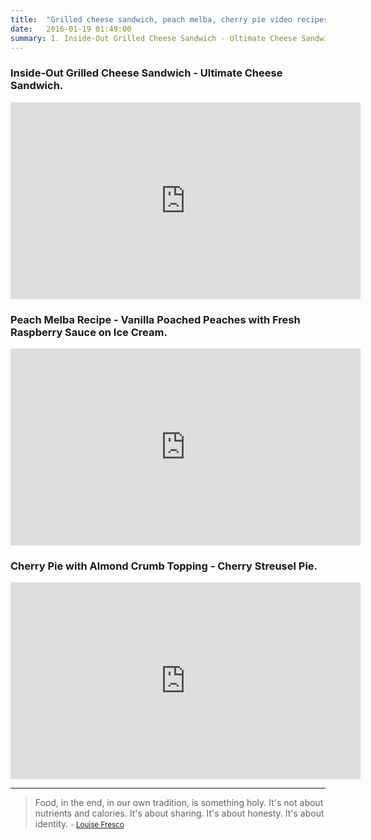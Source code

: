 ```yaml
---
title:  "Grilled cheese sandwich, peach melba, cherry pie video recipes"
date:   2016-01-19 01:49:00
summary: 1. Inside-Out Grilled Cheese Sandwich - Ultimate Cheese Sandwich. 2. Peach Melba Recipe - Vanilla Poached Peaches with Fresh Raspberry Sauce on Ice Cream. 3. Cherry Pie with Almond Crumb Topping - Cherry Streusel Pie.
---
```


### Inside-Out Grilled Cheese Sandwich - Ultimate Cheese Sandwich.

<iframe width="560" height="315" src="https://www.youtube.com/embed/BlTCkNkfmRY" frameborder="0" allowfullscreen></iframe>

### Peach Melba Recipe - Vanilla Poached Peaches with Fresh Raspberry Sauce on Ice Cream.

<iframe width="560" height="315" src="https://www.youtube.com/embed/ihd715yNPAg" frameborder="0" allowfullscreen></iframe>

### Cherry Pie with Almond Crumb Topping - Cherry Streusel Pie.

<iframe width="560" height="315" src="https://www.youtube.com/embed/ia9fBs3A3PU" frameborder="0" allowfullscreen></iframe>


---
> Food, in the end, in our own tradition, is something holy. It's not about nutrients and calories. It's about sharing. It's about honesty. It's about identity.
> <small>- [Louise Fresco](http://www.brainyquote.com/quotes/quotes/l/louisefres561410.html)</small>